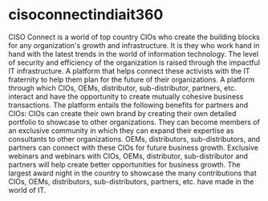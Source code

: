# cisoconnectindiait360
CISO Connect is a world of top country CIOs who create the building blocks for any organization's growth and infrastructure. It is they who work hand in hand with the latest trends in the world of information technology. The level of security and efficiency of the organization is raised through the impactful IT infrastructure.  A platform that helps connect these activists with the IT fraternity to help them plan for the future of their organizations. A platform through which CIOs, OEMs, distributor, sub-distributor, partners, etc. interact and have the opportunity to create mutually cohesive business transactions.  The platform entails the following benefits for partners and CIOs: CIOs can create their own brand by creating their own detailed portfolio to showcase to other organizations. They can become members of an exclusive community in which they can expand their expertise as consultants to other organizations. OEMs, distributors, sub-distributors, and partners can connect with these CIOs for future business growth. Exclusive webinars and webinars with CIOs, OEMs, distributor, sub-distributor and partners will help create better opportunities for business growth. The largest award night in the country to showcase the many contributions that CIOs, OEMs, distributors, sub-distributors, partners, etc. have made in the world of IT.
